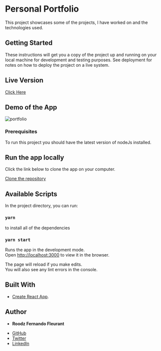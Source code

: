 # Personal Portfolio

This project showcases some of the projects, I have worked on and the technologies used.

## Getting Started

These instructions will get you a copy of the project up and running on your local machine for development and testing purposes. See deployment for notes on how to deploy the project on a live system.

## Live Version

[Click Here](http://www.roodzfernando.me/)

## Demo of the App
![portfolio](https://user-images.githubusercontent.com/50186903/104531025-40e6d300-55db-11eb-910f-e21cbd212313.PNG)



### Prerequisites

To run this project you should have the latest version of nodeJs installed.

## Run the app locally

Click the link below to clone the app on your computer.

[Clone the repository](https://github.com/RoodzFernando/RoodzFernando.io)

## Available Scripts

In the project directory, you can run:

### `yarn`

to install all of the dependencies

### `yarn start`

Runs the app in the development mode.<br />
Open [http://localhost:3000](http://localhost:3000) to view it in the browser.

The page will reload if you make edits.<br />
You will also see any lint errors in the console.

## Built With

* [Create React App](https://github.com/facebook/create-react-app).


## Author

* **Roodz Fernando Fleurant**
- [GitHub](https://github.com/RoodzFernando)
- [Twitter](https://twitter.com/RoodzFernando)
- [LinkedIn](https://www.linkedin.com/in/roodz-fernando-fleurant/)

